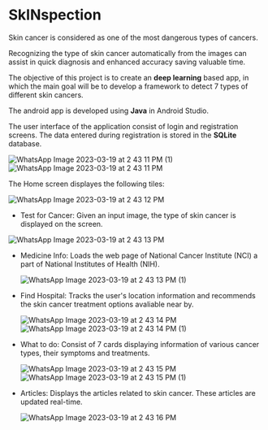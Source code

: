# SkINspection
Skin cancer is considered as one of the most dangerous types of cancers.  

Recognizing the type of skin cancer automatically from the images can assist in quick diagnosis and enhanced accuracy saving valuable time.  

The objective of this project is to create an **deep learning** based app, in which the main goal will be to develop a framework to detect 7 types of different skin cancers.  

The android app is developed using **Java** in Android Studio.  

The user interface of the application consist of login and registration screens. The data entered during registration is stored in the **SQLite** database.  

![WhatsApp Image 2023-03-19 at 2 43 11 PM (1)](https://user-images.githubusercontent.com/89999331/226170010-45ce2b35-d7d8-436e-a041-9ff19c65648a.jpeg)  &nbsp; &nbsp;
&nbsp; 
![WhatsApp Image 2023-03-19 at 2 43 11 PM](https://user-images.githubusercontent.com/89999331/226170063-07154276-e740-49aa-9c61-e37ac0b88e88.jpeg)  
  
The Home screen displayes the following tiles:  
  
![WhatsApp Image 2023-03-19 at 2 43 12 PM](https://user-images.githubusercontent.com/89999331/226170503-603869cb-4783-4f0e-86cd-beb19a37e157.jpeg)  

* Test for Cancer: Given an input image, the type of skin cancer is displayed on the screen. 
  
  
 ![WhatsApp Image 2023-03-19 at 2 43 13 PM](https://user-images.githubusercontent.com/89999331/226170592-74341c60-3df4-4d27-b739-857e1c527496.jpeg) 
 
* Medicine Info: Loads the web page of National Cancer Institute (NCI) a part of National Institutes of Health (NIH).  
  
  ![WhatsApp Image 2023-03-19 at 2 43 13 PM (1)](https://user-images.githubusercontent.com/89999331/226170642-3c46b507-e0c3-4cc3-a8b9-0fe6ff131373.jpeg)  
  
* Find Hospital: Tracks the user's location information and recommends the skin cancer treatment options avaliable near by.  
  
  ![WhatsApp Image 2023-03-19 at 2 43 14 PM](https://user-images.githubusercontent.com/89999331/226170742-6dbad45c-2d8c-4e96-b36e-511d9431c49f.jpeg)  &nbsp; &nbsp;
  &nbsp; ![WhatsApp Image 2023-03-19 at 2 43 14 PM (1)](https://user-images.githubusercontent.com/89999331/226170755-5491640a-9491-4bae-a15b-3b2b103c47c6.jpeg)  
  
* What to do: Consist of 7 cards displaying information of various cancer types, their symptoms and treatments.  
  
  
  ![WhatsApp Image 2023-03-19 at 2 43 15 PM](https://user-images.githubusercontent.com/89999331/226170766-565ba1de-8b8b-4aa9-ab59-ffd3e43a7a8c.jpeg) &nbsp; &nbsp;
&nbsp; ![WhatsApp Image 2023-03-19 at 2 43 15 PM (1)](https://user-images.githubusercontent.com/89999331/226170773-2b4fd2d4-b44f-474f-bb20-f01d204428e4.jpeg)  
  

* Articles: Displays the articles related to skin cancer. These articles are updated real-time. 
  
  
  ![WhatsApp Image 2023-03-19 at 2 43 16 PM](https://user-images.githubusercontent.com/89999331/226170787-1360e35a-4e51-4e23-ac9e-3ae6305ea364.jpeg)
